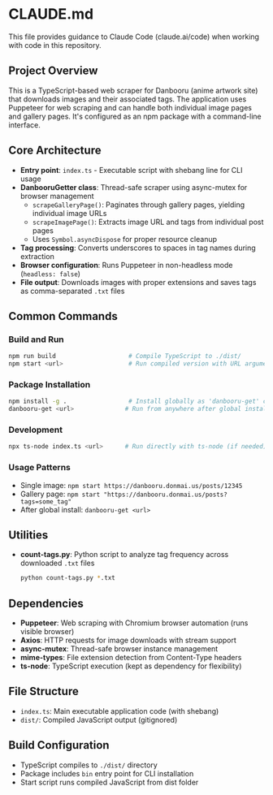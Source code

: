 # CLAUDE.md

This file provides guidance to Claude Code (claude.ai/code) when working with code in this repository.

## Project Overview

This is a TypeScript-based web scraper for Danbooru (anime artwork site) that downloads images and their associated tags. The application uses Puppeteer for web scraping and can handle both individual image pages and gallery pages. It's configured as an npm package with a command-line interface.

## Core Architecture

- **Entry point**: `index.ts` - Executable script with shebang line for CLI usage
- **DanbooruGetter class**: Thread-safe scraper using async-mutex for browser management
  - `scrapeGalleryPage()`: Paginates through gallery pages, yielding individual image URLs
  - `scrapeImagePage()`: Extracts image URL and tags from individual post pages
  - Uses `Symbol.asyncDispose` for proper resource cleanup
- **Tag processing**: Converts underscores to spaces in tag names during extraction
- **Browser configuration**: Runs Puppeteer in non-headless mode (`headless: false`)
- **File output**: Downloads images with proper extensions and saves tags as comma-separated `.txt` files

## Common Commands

### Build and Run
```bash
npm run build                    # Compile TypeScript to ./dist/
npm start <url>                  # Run compiled version with URL argument
```

### Package Installation
```bash
npm install -g .                 # Install globally as 'danbooru-get' command
danbooru-get <url>              # Run from anywhere after global install
```

### Development
```bash
npx ts-node index.ts <url>      # Run directly with ts-node (if needed)
```

### Usage Patterns
- Single image: `npm start https://danbooru.donmai.us/posts/12345`
- Gallery page: `npm start "https://danbooru.donmai.us/posts?tags=some_tag"`
- After global install: `danbooru-get <url>`

## Utilities

- **count-tags.py**: Python script to analyze tag frequency across downloaded `.txt` files
  ```bash
  python count-tags.py *.txt
  ```

## Dependencies

- **Puppeteer**: Web scraping with Chromium browser automation (runs visible browser)
- **Axios**: HTTP requests for image downloads with stream support
- **async-mutex**: Thread-safe browser instance management
- **mime-types**: File extension detection from Content-Type headers
- **ts-node**: TypeScript execution (kept as dependency for flexibility)

## File Structure

- `index.ts`: Main executable application code (with shebang)
- `dist/`: Compiled JavaScript output (gitignored)

## Build Configuration

- TypeScript compiles to `./dist/` directory
- Package includes `bin` entry point for CLI installation
- Start script runs compiled JavaScript from dist folder
